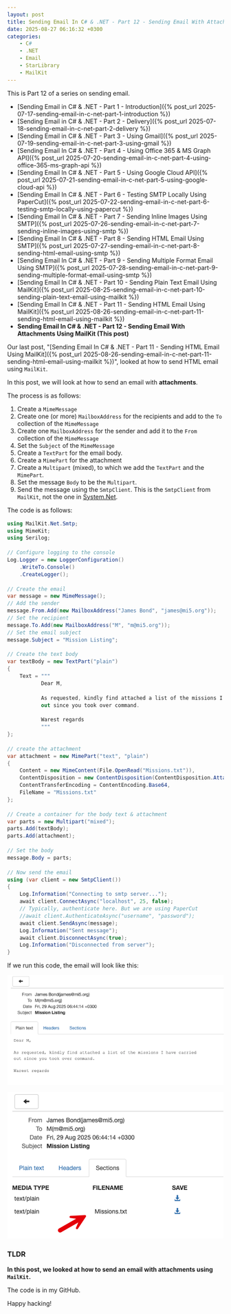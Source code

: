 ```yaml
---
layout: post
title: Sending Email In C# & .NET - Part 12 - Sending Email With Attachments Using MailKit
date: 2025-08-27 06:16:32 +0300
categories:
    - C#
    - .NET
    - Email
    - StarLibrary
    - MailKit
---
```


This is Part 12 of a series on sending email.

- [Sending Email in C# & .NET  - Part 1 - Introduction]({% post_url 2025-07-17-sending-email-in-c-net-part-1-introduction %})
- [Sending Email in C# & .NET - Part 2 - Delivery]({% post_url 2025-07-18-sending-email-in-c-net-part-2-delivery %})
- [Sending Email in C# & .NET - Part 3 - Using Gmail]({% post_url 2025-07-19-sending-email-in-c-net-part-3-using-gmail %})
- [Sending Email In C# & .NET - Part 4 - Using Office 365 & MS Graph API]({% post_url 2025-07-20-sending-email-in-c-net-part-4-using-office-365-ms-graph-api %})
- [Sending Email In C# & .NET - Part 5 - Using Google Cloud API]({% post_url 2025-07-21-sending-email-in-c-net-part-5-using-google-cloud-api %})
- [Sending Email In C# & .NET - Part 6 - Testing SMTP Locally  Using PaperCut]({% post_url 2025-07-22-sending-email-in-c-net-part-6-testing-smtp-locally-using-papercut %})
- [Sending Email In C# & .NET - Part 7 - Sending Inline Images Using SMTP]({% post_url 2025-07-26-sending-email-in-c-net-part-7-sending-inline-images-using-smtp %})
- [Sending Email In C# & .NET - Part 8 - Sending HTML Email Using SMTP]({% post_url 2025-07-27-sending-email-in-c-net-part-8-sending-html-email-using-smtp %})
- [Sending Email In C# & .NET - Part 9 - Sending Multiple Format Email Using SMTP]({% post_url 2025-07-28-sending-email-in-c-net-part-9-sending-multiple-format-email-using-smtp %})
- [Sending Email In C# & .NET - Part 10 - Sending Plain Text Email Using MailKit]({% post_url 2025-08-25-sending-email-in-c-net-part-10-sending-plain-text-email-using-mailkit %})
- [Sending Email In C# & .NET - Part 11 - Sending HTML Email Using MailKit]({% post_url 2025-08-26-sending-email-in-c-net-part-11-sending-html-email-using-mailkit %})
- **Sending Email In C# & .NET - Part 12 - Sending Email With Attachments Using MailKit (This post)**

Our last post, "[Sending Email In C# & .NET - Part 11 - Sending HTML Email Using MailKit]({% post_url 2025-08-26-sending-email-in-c-net-part-11-sending-html-email-using-mailkit %})", looked at how to send HTML email using `MailKit`.

In this post, we will look at how to send an email with **attachments**.

The process is as follows:

1. Create a `MimeMessage`
2. Create one (or more) `MailboxAddress` for the recipients and add to the `To` collection of the `MimeMessage`
3. Create one `MailboxAddress` for the sender and add it to the `From` collection of the `MimeMessage`
4. Set  the `Subject` of the `MimeMessage`
5. Create a `TextPart` for the email body.
6. Create a `MimePart` for the attachment
7. Create a `Multipart` (mixed), to which we add the `TextPart` and the `MimePart`.
8. Set the message `Body` to be the `Multipart`.
9. Send the message using the `SmtpClient`. This is the `SmtpClient` from `MailKit`, not the one in [System.Net](https://learn.microsoft.com/en-us/dotnet/api/system.net.mail.smtpclient?view=net-9.0).

The code is as follows:

```c#
using MailKit.Net.Smtp;
using MimeKit;
using Serilog;

// Configure logging to the console
Log.Logger = new LoggerConfiguration()
    .WriteTo.Console()
    .CreateLogger();

// Create the email
var message = new MimeMessage();
// Add the sender
message.From.Add(new MailboxAddress("James Bond", "james@mi5.org"));
// Set the recipient
message.To.Add(new MailboxAddress("M", "m@mi5.org"));
// Set the email subject
message.Subject = "Mission Listing";

// Create the text body
var textBody = new TextPart("plain")
{
    Text = """
           Dear M,

           As requested, kindly find attached a list of the missions I have carried
           out since you took over command.

           Warest regards
           """
};

// create the attachment
var attachment = new MimePart("text", "plain")
{
    Content = new MimeContent(File.OpenRead("Missions.txt")),
    ContentDisposition = new ContentDisposition(ContentDisposition.Attachment),
    ContentTransferEncoding = ContentEncoding.Base64,
    FileName = "Missions.txt"
};

// Create a container for the body text & attachment
var parts = new Multipart("mixed");
parts.Add(textBody);
parts.Add(attachment);

// Set the body
message.Body = parts;

// Now send the email
using (var client = new SmtpClient())
{
    Log.Information("Connecting to smtp server...");
    await client.ConnectAsync("localhost", 25, false);
    // Typically, authenticate here. But we are using PaperCut 
    //await client.AuthenticateAsync("username", "password");
    await client.SendAsync(message);
    Log.Information("Sent message");
    await client.DisconnectAsync(true);
    Log.Information("Disconnected from server");
}
```

If we run this code, the email will look like this:

![MimeKitAttachmentsBody](../images/2025/08/MimeKitAttachmentsText.png)

![MimeKitAttachmentsBody](../images/2025/08/MimeKitAttachmentsBody.png)

### TLDR

**In this post, we looked at how to send an email with attachments using `MailKit`.**

The code is in my GitHub.

Happy hacking!
